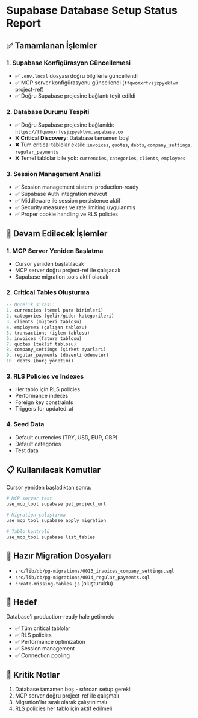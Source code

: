 # Supabase Database Setup Status Report

## ✅ Tamamlanan İşlemler

### 1. Supabase Konfigürasyon Güncellemesi
- ✅ `.env.local` dosyası doğru bilgilerle güncellendi
- ✅ MCP server konfigürasyonu güncellendi (`ffqwomxrfvsjzpyeklvm` project-ref)
- ✅ Doğru Supabase projesine bağlantı teyit edildi

### 2. Database Durumu Tespiti
- ✅ Doğru Supabase projesine bağlanıldı: `https://ffqwomxrfvsjzpyeklvm.supabase.co`
- ❌ **Critical Discovery**: Database tamamen boş!
- ❌ Tüm critical tablolar eksik: `invoices`, `quotes`, `debts`, `company_settings`, `regular_payments`
- ❌ Temel tablolar bile yok: `currencies`, `categories`, `clients`, `employees`

### 3. Session Management Analizi
- ✅ Session management sistemi production-ready
- ✅ Supabase Auth integration mevcut
- ✅ Middleware ile session persistence aktif
- ✅ Security measures ve rate limiting uygulanmış
- ✅ Proper cookie handling ve RLS policies

## 🔄 Devam Edilecek İşlemler

### 1. MCP Server Yeniden Başlatma
- Cursor yeniden başlatılacak
- MCP server doğru project-ref ile çalışacak
- Supabase migration tools aktif olacak

### 2. Critical Tables Oluşturma
```sql
-- Öncelik sırası:
1. currencies (temel para birimleri)
2. categories (gelir/gider kategorileri) 
3. clients (müşteri tablosu)
4. employees (çalışan tablosu)
5. transactions (işlem tablosu)
6. invoices (fatura tablosu)
7. quotes (teklif tablosu)
8. company_settings (şirket ayarları)
9. regular_payments (düzenli ödemeler)
10. debts (borç yönetimi)
```

### 3. RLS Policies ve Indexes
- Her tablo için RLS policies
- Performance indexes
- Foreign key constraints
- Triggers for updated_at

### 4. Seed Data
- Default currencies (TRY, USD, EUR, GBP)
- Default categories
- Test data

## 📋 Kullanılacak Komutlar

Cursor yeniden başladıktan sonra:

```bash
# MCP server test
use_mcp_tool supabase get_project_url

# Migration çalıştırma
use_mcp_tool supabase apply_migration

# Tablo kontrolü
use_mcp_tool supabase list_tables
```

## 🔧 Hazır Migration Dosyaları

- `src/lib/db/pg-migrations/0013_invoices_company_settings.sql`
- `src/lib/db/pg-migrations/0014_regular_payments.sql`
- `create-missing-tables.js` (oluşturuldu)

## 🎯 Hedef

Database'i production-ready hale getirmek:
- ✅ Tüm critical tablolar
- ✅ RLS policies
- ✅ Performance optimization
- ✅ Session management
- ✅ Connection pooling

## 🚨 Kritik Notlar

1. Database tamamen boş - sıfırdan setup gerekli
2. MCP server doğru project-ref ile çalışmalı
3. Migration'lar sıralı olarak çalıştırılmalı
4. RLS policies her tablo için aktif edilmeli
